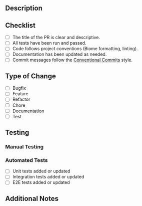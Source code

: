 ## Description

<!-- Please include a summary of the changes and the related issue. Highlight any major changes that impact existing functionality. -->

## Checklist

- [ ] The title of the PR is clear and descriptive.
- [ ] All tests have been run and passed.
- [ ] Code follows project conventions (Biome formatting, linting).
- [ ] Documentation has been updated as needed.
- [ ] Commit messages follow the [Conventional Commits](https://www.conventionalcommits.org/en/v1.0.0/) style.

## Type of Change

- [ ] Bugfix
- [ ] Feature
- [ ] Refactor
- [ ] Chore
- [ ] Documentation
- [ ] Test

## Testing

### Manual Testing
<!-- Describe the steps that need to be taken for manual testing. -->

### Automated Tests
- [ ] Unit tests added or updated
- [ ] Integration tests added or updated
- [ ] E2E tests added or updated

## Additional Notes

<!-- Add any additional context or screenshots here if needed. -->

